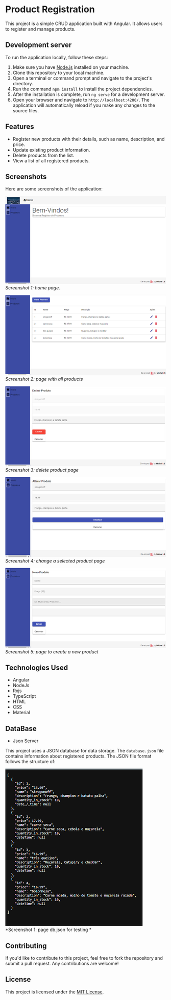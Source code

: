 # Product Registration

This project is a simple CRUD application built with Angular. It allows users to register and manage products. 

## Development server

To run the application locally, follow these steps:

1. Make sure you have [Node.js](https://nodejs.org) installed on your machine.
2. Clone this repository to your local machine.
3. Open a terminal or command prompt and navigate to the project's directory.
4. Run the command `npm install` to install the project dependencies.
5. After the installation is complete, run `ng serve` for a development server.
6. Open your browser and navigate to `http://localhost:4200/`. The application will automatically reload if you make any changes to the source files.

## Features

- Register new products with their details, such as name, description, and price.
- Update existing product information.
- Delete products from the list.
- View a list of all registered products.

## Screenshots

Here are some screenshots of the application:

![Product List](/screenshots/home-crud.png)
*Screenshot 1: home page.*

![Product Details](/screenshots/produtos-crud.png)
*Screenshot 2: page with all products*

![Product Details](/screenshots/excluir-produto-crud.png)
*Screenshot 3: delete product page*

![Product Details](/screenshots/alterar-produto-crud.png)
*Screenshot 4: change a selected product page*

![Product Details](/screenshots/novo-produto-crud.png)
*Screenshot 5: page to create a new product*


## Technologies Used

- Angular
- NodeJs
- Rxjs
- TypeScript
- HTML
- CSS
- Material

## DataBase

- Json Server

This project uses a JSON database for data storage. The `database.json` file contains information about registered products. The JSON file format follows the structure of:

![db.json Details](/screenshots/db.json-crud.png)
*Screenshot 1: page db.json for testing *

## Contributing

If you'd like to contribute to this project, feel free to fork the repository and submit a pull request. Any contributions are welcome!

## License

This project is licensed under the [MIT License](LICENSE).
